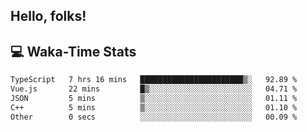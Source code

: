 
## Hello, folks!

## 💻 Waka-Time Stats
<!--START_SECTION:waka-->

```txt
TypeScript   7 hrs 16 mins   ███████████████████████▒░   92.89 %
Vue.js       22 mins         █▒░░░░░░░░░░░░░░░░░░░░░░░   04.71 %
JSON         5 mins          ▒░░░░░░░░░░░░░░░░░░░░░░░░   01.11 %
C++          5 mins          ▒░░░░░░░░░░░░░░░░░░░░░░░░   01.10 %
Other        0 secs          ░░░░░░░░░░░░░░░░░░░░░░░░░   00.09 %
```

<!--END_SECTION:waka-->


<br>


<!---
ShivamJhaa/ShivamJhaa is a ✨ special ✨ repository because its `README.md` (this file) appears on your GitHub profile.
You can click the Preview link to take a look at your changes.
--->
